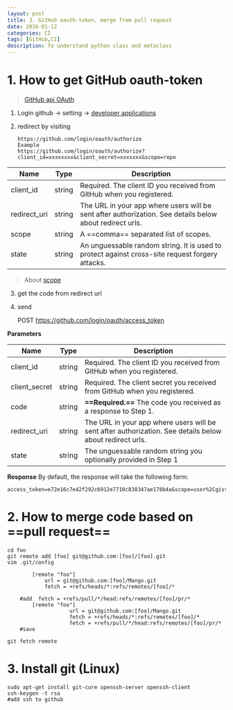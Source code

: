 ```yaml
---
layout: post
title: 3. GitHub oauth-token, merge from pull request 
date: 2016-01-12
categories: CI
tags: [GitHub,CI]
description: To understand python class and metaclass
---
```

# 1. How to get GitHub oauth-token

> [GitHub api OAuth](https://developer.github.com/v3/oauth/#web-application-flow)

1. Login github -> setting -> [developer applications](https://raw.githubusercontent.com/RaySxySun/raysxysun.github.io/master/img/20160112/160112aboutPython1.png)

2. redirect by visiting 
    
    ```
    https://github.com/login/oauth/authorize
    Example
    https://github.com/login/oauth/authorize?client_id=xxxxxxxx&client_secret=xxxxxxx&scope=repo
   ```
   

Name | Type | Description
---|---|---
client_id | string | Required. The client ID you received from GitHub when you registered.
redirect_uri| string | The URL in your app where users will be sent after authorization. See details below about redirect urls.
scope|string|A ==comma== separated list of scopes.
state|string|An unguessable random string. It is used to protect against cross-site request forgery attacks.

   
  >About [scope](https://developer.github.com/v3/oauth/#scopes)

3. get the code from redirect url   

4. send 

    POST https://github.com/login/oauth/access_token

**Parameters**


Name | Type | Description
---|---|---
client_id| string|Required. The client ID you received from GitHub when you registered.
client_secret| string |Required. The client secret you received from GitHub when you registered.
code|string|**==Required.==** The code you received as a response to Step 1.
redirect_uri|string|The URL in your app where users will be sent after authorization. See details below about redirect urls.
state|string|The unguessable random string you optionally provided in Step 1

**Response** 
By default, the response will take the following form:

    access_token=e72e16c7e42f292c6912e7710c838347ae178b4a&scope=user%2Cgist&token_type=bearer
    

    
# 2. How to merge code based on ==pull request==

    cd foo
    git remote add [foo] git@github.com:[foo]/[foo].git
    vim .git/config
    
            [remote "foo"]
                url = git@github.com:[foo]/Mango.git
                fetch = +refs/heads/*:refs/remotes/[foo]/*
    
        #add  fetch = +refs/pull/*/head:refs/remotes/[foo]/pr/*
            [remote "foo"]
                        url = git@github.com:[foo]/Mango.git
                        fetch = +refs/heads/*:refs/remotes/[foo]/*
                        fetch = +refs/pull/*/head:refs/remotes/[foo]/pr/*
        #save
    
    git fetch remote
    
# 3. Install git (Linux)
 
    sudo apt-get install git-core openssh-server openssh-client
    ssh-keygen -t rsa
    #add ssh to github